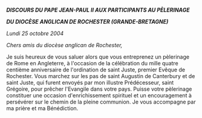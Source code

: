***DISCOURS DU PAPE JEAN-PAUL II* *AUX PARTICIPANTS AU PÈLERINAGE***

***DU DIOCÈSE ANGLICAN DE ROCHESTER (GRANDE-BRETAGNE)***

*Lundi 25 octobre 2004*

*Chers amis du diocèse anglican de Rochester,*

Je suis heureux de vous saluer alors que vous entreprenez un pèlerinage de Rome en Angleterre, à l'occasion de la célébration du mille quatre centième anniversaire de l'ordination de saint Juste, premier Evêque de Rochester. Vous marchez sur les pas de saint Augustin de Canterbury et de saint Juste, qui furent envoyés par mon illustre Prédécesseur, saint Grégoire, pour prêcher l'Evangile dans votre pays. Puisse votre pèlerinage constituer une occasion d'enrichissement spirituel et un encouragement à persévérer sur le chemin de la pleine communion. Je vous accompagne par ma prière et ma Bénédiction.